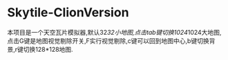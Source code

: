 # Skytile-ClionVersion
本项目是一个天空瓦片模拟器,默认32*32小地图,点击tab键切换1024*1024大地图,点击G键是地图视觉剔除开关,F实行视觉剔除,c键可以回到地图中心,b键切换背景,r键切换128*128地图.
